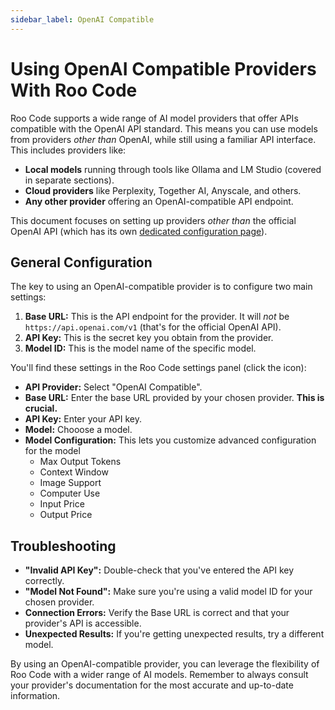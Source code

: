 ```yaml
---
sidebar_label: OpenAI Compatible
---
```


# Using OpenAI Compatible Providers With Roo Code

Roo Code supports a wide range of AI model providers that offer APIs compatible with the OpenAI API standard. This means you can use models from providers *other than* OpenAI, while still using a familiar API interface.  This includes providers like:

*   **Local models** running through tools like Ollama and LM Studio (covered in separate sections).
*   **Cloud providers** like Perplexity, Together AI, Anyscale, and others.
*   **Any other provider** offering an OpenAI-compatible API endpoint.

This document focuses on setting up providers *other than* the official OpenAI API (which has its own [dedicated configuration page](./openai.md)).

## General Configuration

The key to using an OpenAI-compatible provider is to configure two main settings:

1.  **Base URL:** This is the API endpoint for the provider.  It will *not* be `https://api.openai.com/v1` (that's for the official OpenAI API).
2.  **API Key:**  This is the secret key you obtain from the provider.
3.  **Model ID:** This is the model name of the specific model.

You'll find these settings in the Roo Code settings panel (click the <Codicon name="gear" /> icon):

*   **API Provider:** Select "OpenAI Compatible".
*   **Base URL:** Enter the base URL provided by your chosen provider.  **This is crucial.**
*   **API Key:** Enter your API key.
*   **Model:** Chooose a model.
*   **Model Configuration:** This lets you customize advanced configuration for the model
    - Max Output Tokens
    - Context Window
    - Image Support
    - Computer Use
    - Input Price
    - Output Price

## Troubleshooting

*   **"Invalid API Key":** Double-check that you've entered the API key correctly.
*   **"Model Not Found":** Make sure you're using a valid model ID for your chosen provider.
*   **Connection Errors:** Verify the Base URL is correct and that your provider's API is accessible.
*   **Unexpected Results:** If you're getting unexpected results, try a different model.

By using an OpenAI-compatible provider, you can leverage the flexibility of Roo Code with a wider range of AI models. Remember to always consult your provider's documentation for the most accurate and up-to-date information.
